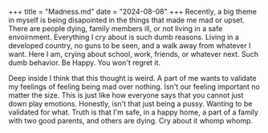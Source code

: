 +++
title = "Madness.md"
date = "2024-08-08"
+++
Recently, a big theme in myself is being disapointed in the things that made me mad or upset. There are people dying, family members ill, or not living in a safe envoirnment. Everything I cry about is such dumb reasons. Living in a developed country, no guns to be seen, and a walk away from whatever I want. Here I am, crying about school, work, friends, or whatever next. Such dumb behavior. Be Happy. You won't regret it.

Deep inside I think that this thought is weird. A part of me wants to validate my feelings of feeling being mad over nothing. Isn't our feeling important no matter the size. This is just like how everyone says that you cannot just down play emotions. Honestly, isn't that just being a pussy. Wanting to be validated for what. Truth is that I'm safe, in a happy home, a part of a family with two good parents, and others are dying. Cry about it whomp whomp. 

